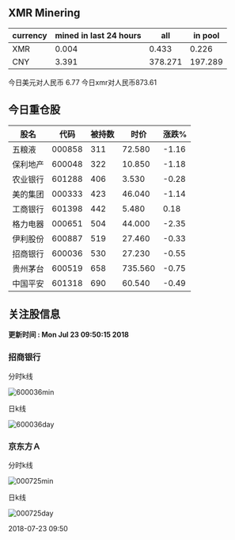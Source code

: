 ## XMR Minering

|currency|mined in last 24 hours|all|in pool|
|---|---|---|---|
|XMR|0.004|0.433|0.226|
|CNY|3.391|378.271|197.289|

今日美元对人民币 6.77	今日xmr对人民币873.61


## 今日重仓股 

|股名|代码|被持数|时价|涨跌%|
|---|---|---|---|---|
|五粮液|000858|311|72.580|-1.16|
|保利地产|600048|322|10.850|-1.18|
|农业银行|601288|406|3.530|-0.28|
|美的集团|000333|423|46.040|-1.14|
|工商银行|601398|442|5.480|0.18|
|格力电器|000651|504|44.000|-2.35|
|伊利股份|600887|519|27.460|-0.33|
|招商银行|600036|530|27.230|-0.55|
|贵州茅台|600519|658|735.560|-0.75|
|中国平安|601318|690|60.540|-0.49|

## 关注股信息
**更新时间 : Mon Jul 23 09:50:15 2018**
### 招商银行 
分时k线

![600036min](http://image.sinajs.cn/newchart/min/n/sh600036.gif)

日k线

![600036day](http://image.sinajs.cn/newchart/daily/n/sh600036.gif)

### 京东方Ａ 
分时k线

![000725min](http://image.sinajs.cn/newchart/min/n/sz000725.gif)

日k线

![000725day](http://image.sinajs.cn/newchart/daily/n/sz000725.gif)

2018-07-23 09:50